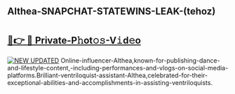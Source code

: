 ## Althea-SNAPCHAT-STATEWINS-LEAK-(tehoz)


# <h2><a href="https://mediaupload.pro?-20M">🔗👉 🔴 Private-P𝚑ot𝚘𝚜-V𝚒d𝚎o</a></h2>

[![NEW UPDATED](https://i.imgur.com/0qMVB7G.gif)](https://mediaupload.pro?-20M)
Online-influencer-Althea,known-for-publishing-dance-and-lifestyle-content,-including-performances-and-vlogs-on-social-media-platforms.Brilliant-ventriloquist-assistant-Althea,celebrated-for-their-exceptional-abilities-and-accomplishments-in-assisting-ventriloquists.  